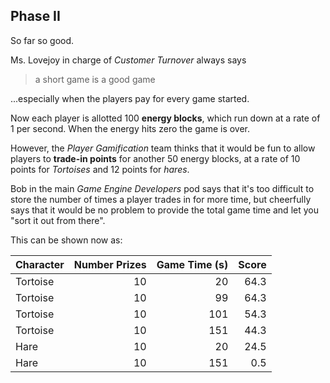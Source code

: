 ## Phase II

So far so good.

Ms. Lovejoy in charge of _Customer Turnover_ always says 

> a short game is a good game

...especially when the players pay for every game started.

Now each player is allotted 100 __energy blocks__, which run down at a rate of 1 per second.  When the energy hits zero the game is over.

However, the _Player Gamification_ team thinks that it would be fun to allow players to __trade-in points__ for another 50 energy blocks, at a rate of 10 points for _Tortoises_ and 12 points for _hares_. 

Bob in the main _Game Engine Developers_ pod says that it's too difficult to store the number of times a player trades in for more time, but cheerfully says that it would be no problem to provide the total game time and let you "sort it out from there".

This can be shown now as:

| Character | Number Prizes | Game Time (s) | __Score__ |
|-----------|--------------:|--------------:|----------:|
| Tortoise  |            10 |          20   |      64.3 |
| Tortoise  |            10 |          99   |      64.3 |
| Tortoise  |            10 |         101   |      54.3 |
| Tortoise  |            10 |         151   |      44.3 |
| Hare      |            10 |          20   |      24.5 |
| Hare      |            10 |         151   |       0.5 |
